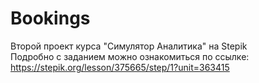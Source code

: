 # Bookings

Второй проект курса "Симулятор Аналитика" на Stepik  
Подробно с заданием можно ознакомиться по ссылке:  
https://stepik.org/lesson/375665/step/1?unit=363415  
